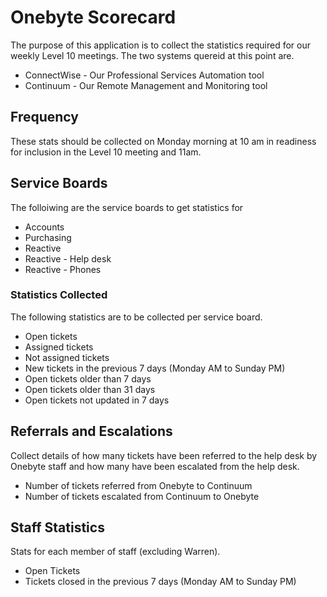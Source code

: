# Onebyte Scorecard

  The purpose of this application is to collect the statistics required for
  our weekly Level 10 meetings. The two systems quereid at this point are.

  - ConnectWise - Our Professional Services Automation tool
  - Continuum   - Our Remote Management and Monitoring tool

## Frequency

  These stats should be collected on Monday morning at 10 am in readiness
  for inclusion in the Level 10 meeting and 11am.

## Service Boards 

  The folloiwing are the service boards to get statistics for

  - Accounts
  - Purchasing
  - Reactive
  - Reactive - Help desk
  - Reactive - Phones

### Statistics Collected

  The following statistics are to be collected per service board.
  
  - Open tickets
  - Assigned tickets
  - Not assigned tickets
  - New tickets in the previous 7 days (Monday AM to Sunday PM)
  - Open tickets older than 7 days
  - Open tickets older than 31 days
  - Open tickets not updated in 7 days

## Referrals and Escalations
  
  Collect details of how many tickets have been referred to the help desk by
  Onebyte staff and how many have been escalated from the help desk. 

  - Number of tickets referred from Onebyte to Continuum
  - Number of tickets escalated from  Continuum to Onebyte

## Staff Statistics 

  Stats for each member of staff (excluding Warren).

  - Open Tickets
  - Tickets closed in the previous 7 days (Monday AM to Sunday PM)